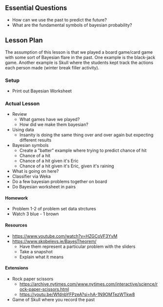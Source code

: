 ## Essential Questions

- How can we use the past to predict the future?
- What are the fundamental symbols of bayesian probability?

## Lesson Plan

The assumption of this lesson is that we played a board game/card game with
some sort of Bayesian flare in the past. One example is the black-jack game.
Another example is Skull where the students kept track the actions each
person made (winter break filler activity).

### Setup

- Print out Bayesian Worksheet

### Actual Lesson

- Review
    - What games have we played?
    - How did we make them bayesian?
- Using data
    - Insanity is doing the same thing over and over again but expecting different results
- Bayesian symbols
    - Create a "batter" example where trying to predict chance of hit
    - Chance of a hit
    - Chance of a hit given it's Eric
    - Chance of a hit given it's Eric, given it's raining
- What is going on here?
- Classifier via Weka
- Do a few bayesian problems together on board
- Do Bayesian worksheet in pairs

#### Homework

- Problem 1-2 of problem set data strctures
- Watch 3 blue - 1 brown

#### Resources

- https://www.youtube.com/watch?v=HZGCoVF3YvM
- https://www.skobelevs.ie/BayesTheorem/
    - Have them represent a particular problem with the sliders
    - Take a snapshot
    - Explain what it means

#### Extensions

- Rock paper scissors
    - https://archive.nytimes.com/www.nytimes.com/interactive/science/rock-paper-scissors.html
    - https://youtu.be/WfdnbYFPzeA?si=hA-1N9OMTezWTkw8
- Game of Skull where you record the past